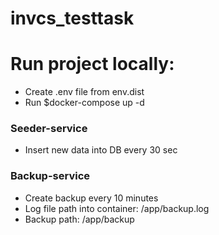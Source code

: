 # invcs_testtask
# Run project locally:
  - Create .env file from env.dist
  - Run $docker-compose up -d
### Seeder-service
  - Insert new data into DB every 30 sec
### Backup-service
  - Create backup every 10 minutes
  - Log file path into container: /app/backup.log
  - Backup path: /app/backup
